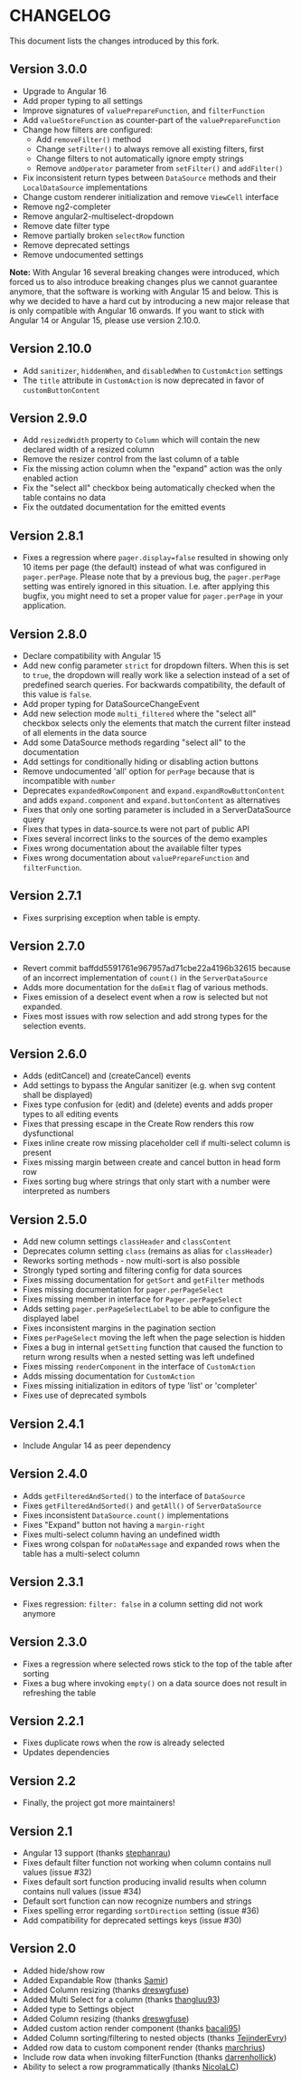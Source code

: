 # CHANGELOG

This document lists the changes introduced by this fork.

## Version 3.0.0

* Upgrade to Angular 16 
* Add proper typing to all settings
* Improve signatures of `valuePrepareFunction`, and `filterFunction`
* Add `valueStoreFunction` as counter-part of the `valuePrepareFunction`
* Change how filters are configured:
  * Add `removeFilter()` method
  * Change `setFilter()` to always remove all existing filters, first
  * Change filters to not automatically ignore empty strings
  * Remove `andOperator` parameter from `setFilter()` and `addFilter()`
* Fix inconsistent return types between `DataSource` methods and their `LocalDataSource` implementations
* Change custom renderer initialization and remove `ViewCell` interface
* Remove ng2-completer
* Remove angular2-multiselect-dropdown
* Remove date filter type
* Remove partially broken `selectRow` function
* Remove deprecated settings
* Remove undocumented settings

**Note:** With Angular 16 several breaking changes were introduced, which forced us to also introduce breaking changes
plus we cannot guarantee anymore, that the software is working with Angular 15 and below. This is why we decided to
have a hard cut by introducing a new major release that is only compatible with Angular 16 onwards.
If you want to stick with Angular 14 or Angular 15, please use version 2.10.0.

## Version 2.10.0

* Add `sanitizer`, `hiddenWhen`, and `disabledWhen` to `CustomAction` settings
* The `title` attribute in `CustomAction` is now deprecated in favor of `customButtonContent`

## Version 2.9.0

* Add `resizedWidth` property to `Column` which will contain the new declared width of a resized column
* Remove the resizer control from the last column of a table
* Fix the missing action column when the "expand" action was the only enabled action
* Fix the "select all" checkbox being automatically checked when the table contains no data
* Fix the outdated documentation for the emitted events

## Version 2.8.1

* Fixes a regression where `pager.display=false` resulted in showing only 10
  items per page (the default) instead of what was configured in `pager.perPage`.
  Please note that by a previous bug, the `pager.perPage` setting was entirely
  ignored in this situation. I.e. after applying this bugfix, you might need to
  set a proper value for `pager.perPage` in your application.

## Version 2.8.0

* Declare compatibility with Angular 15
* Add new config parameter `strict` for dropdown filters.
  When this is set to `true`, the dropdown will really work like a selection
  instead of a set of predefined search queries. For backwards compatibility,
  the default of this value is `false`.
* Add proper typing for DataSourceChangeEvent
* Add new selection mode `multi_filtered` where the "select all" checkbox selects only
  the elements that match the current filter instead of all elements in the data source
* Add some DataSource methods regarding "select all" to the documentation
* Add settings for conditionally hiding or disabling action buttons
* Remove undocumented 'all' option for `perPage` because that is incompatible with `number`
* Deprecates `expandedRowComponent` and `expand.expandRowButtonContent`
  and adds `expand.component` and `expand.buttonContent` as alternatives
* Fixes that only one sorting parameter is included in a ServerDataSource query
* Fixes that types in data-source.ts were not part of public API
* Fixes several incorrect links to the sources of the demo examples
* Fixes wrong documentation about the available filter types
* Fixes wrong documentation about `valuePrepareFunction` and `filterFunction`.

## Version 2.7.1

* Fixes surprising exception when table is empty.

## Version 2.7.0

* Revert commit baffdd5591761e967957ad71cbe22a4196b32615 because of
  an incorrect implementation of `count()` in the `ServerDataSource` 
* Adds more documentation for the `doEmit` flag of various methods.
* Fixes emission of a deselect event when a row is selected but not expanded.
* Fixes most issues with row selection and add strong types for the selection events.

## Version 2.6.0

* Adds (editCancel) and (createCancel) events
* Add settings to bypass the Angular sanitizer (e.g. when svg content shall be displayed)
* Fixes type confusion for (edit) and (delete) events and adds proper types to all editing events
* Fixes that pressing escape in the Create Row renders this row dysfunctional
* Fixes inline create row missing placeholder cell if multi-select column is present
* Fixes missing margin between create and cancel button in head form row
* Fixes sorting bug where strings that only start with a number were interpreted as numbers

## Version 2.5.0

* Add new column settings `classHeader` and `classContent`
* Deprecates column setting `class` (remains as alias for `classHeader`)
* Reworks sorting methods - now multi-sort is also possible
* Strongly typed sorting and filtering config for data sources
* Fixes missing documentation for `getSort` and `getFilter` methods
* Fixes missing documentation for `pager.perPageSelect`
* Fixes missing member in interface for `Pager.perPageSelect`
* Adds setting `pager.perPageSelectLabel` to be able to configure the displayed label
* Fixes inconsistent margins in the pagination section
* Fixes `perPageSelect` moving the left when the page selection is hidden
* Fixes a bug in internal `getSetting` function that caused the function to return wrong results when a nested setting was left undefined
* Fixes missing `renderComponent` in the interface of `CustomAction`
* Adds missing documentation for `CustomAction`
* Fixes missing initialization in editors of type 'list' or 'completer'
* Fixes use of deprecated symbols

## Version 2.4.1

* Include Angular 14 as peer dependency 

## Version 2.4.0

* Adds `getFilteredAndSorted()` to the interface of `DataSource`
* Fixes `getFilteredAndSorted()` and `getAll()` of `ServerDataSource`
* Fixes inconsistent `DataSource.count()` implementations
* Fixes "Expand" button not having a `margin-right`
* Fixes multi-select column having an undefined width
* Fixes wrong colspan for `noDataMessage` and expanded rows when the table has a multi-select column

## Version 2.3.1

* Fixes regression: `filter: false` in a column setting did not work anymore

## Version 2.3.0

* Fixes a regression where selected rows stick to the top of the table after sorting
* Fixes a bug where invoking `empty()` on a data source does not result in refreshing the table

## Version 2.2.1

* Fixes duplicate rows when the row is already selected
* Updates dependencies

## Version 2.2

* Finally, the project got more maintainers!

## Version 2.1

* Angular 13 support (thanks [stephanrau](https://github.com/stephanrauh))
* Fixes default filter function not working when column contains null values (issue #32)
* Fixes default sort function producing invalid results when column contains null values (issue #34)
* Default sort function can now recognize numbers and strings
* Fixes spelling error regarding `sortDirection` setting (issue #36)
* Add compatibility for deprecated settings keys (issue #30)

## Version 2.0

* Added hide/show row
* Added Expandable Row (thanks [Samir](https://github.com/mominsamir))
* Added Column resizing (thanks [dreswgfuse](https://github.com/dreswgfuse))
* Added Multi Select for a column (thanks [thangluu93](https://github.com/thangluu93))
* Added type to Settings object
* Added Column resizing (thanks [dreswgfuse](https://github.com/dreswgfuse))
* Added custom action render component (thanks [bacali95](https://github.com/bacali95))
* Added Column sorting/filtering to nested objects (thanks [TejinderEvry](https://github.com/TejinderEvry))
* Added row data to custom component render (thanks [marchrius](https://github.com/marchrius))
* Include row data when invoking filterFunction (thanks [darrenhollick](https://github.com/darrenhollick))
* Ability to select a row programmatically (thanks [NicolaLC](https://github.com/NicolaLC))
